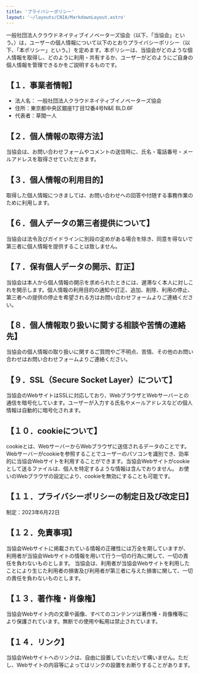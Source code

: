 ```yaml
---
title: 'プライバシーポリシー'
layout: '~/layouts/CNIA/MarkdownLayout.astro'
---
```


一般社団法人クラウドネイティブイノベーターズ協会（以下、「当協会」という。）は，ユーザーの個人情報について以下のとおりプライバシーポリシー（以下、「本ポリシー」という。）を定めます。本ポリシーは、当協会がどのような個人情報を取得し、どのように利用・共有するか、ユーザーがどのようにご自身の個人情報を管理できるかをご説明するものです。

## 【１．事業者情報】

- 法人名： 一般社団法人クラウドネイティブイノベーターズ協会
- 住所：東京都中央区銀座1丁⽬12番4号N&E BLD.6F
- 代表者：草間一人

## 【２．個人情報の取得方法】

当協会は、お問い合わせフォームやコメントの送信時に、氏名・電話番号・メールアドレスを取得させていただきます。

## 【３．個人情報の利用目的】

取得した個人情報につきましては、お問い合わせへの回答や付随する事務作業のために利用します。

## 【６．個人データの第三者提供について】

当協会は法令及びガイドラインに別段の定めがある場合を除き、同意を得ないで第三者に個人情報を提供することは致しません。

## 【７．保有個人データの開示、訂正】

当協会は本人から個人情報の開示を求められたときには、遅滞なく本人に対しこれを開示します。個人情報の利用目的の通知や訂正、追加、削除、利用の停止、第三者への提供の停止を希望される方はお問い合わせフォームよりご連絡ください。

## 【８．個人情報取り扱いに関する相談や苦情の連絡先】

当協会の個人情報の取り扱いに関するご質問やご不明点、苦情、その他のお問い合わせはお問い合わせフォームよりご連絡ください。

## 【９．SSL（Secure Socket Layer）について】

当協会のWebサイトはSSLに対応しており、WebブラウザとWebサーバーとの通信を暗号化しています。ユーザーが入力する氏名やメールアドレスなどの個人情報は自動的に暗号化されます。

## 【１０．cookieについて】

cookieとは、WebサーバーからWebブラウザに送信されるデータのことです。Webサーバーがcookieを参照することでユーザーのパソコンを識別でき、効率的に当協会Webサイトを利用することができます。当協会Webサイトがcookieとして送るファイルは、個人を特定するような情報は含んでおりません。
お使いのWebブラウザの設定により、cookieを無効にすることも可能です。

## 【１１．プライバシーポリシーの制定日及び改定日】

制定：2023年6月22日

## 【１２．免責事項】

当協会Webサイトに掲載されている情報の正確性には万全を期していますが、利用者が当協会Webサイトの情報を用いて行う一切の行為に関して、一切の責任を負わないものとします。
当協会は、利用者が当協会Webサイトを利用したことにより生じた利用者の損害及び利用者が第三者に与えた損害に関して、一切の責任を負わないものとします。

## 【１３．著作権・肖像権】

当協会Webサイト内の文章や画像、すべてのコンテンツは著作権・肖像権等により保護されています。無断での使用や転用は禁止されています。

## 【１４．リンク】

当協会Webサイトへのリンクは、自由に設置していただいて構いません。ただし、Webサイトの内容等によってはリンクの設置をお断りすることがあります。
